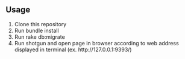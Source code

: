 <h2>Usage</h2>
<ol>
	<li>Clone this repository</li> 
	<li>Run bundle install</li>
	<li>Run rake db:migrate</li>
	<li>Run shotgun and open page in browser according to web address displayed in terminal (ex. http://127.0.0.1:9393/)</li>
</ol>